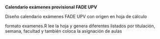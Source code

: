 
**Calendario exámenes provisional FADE UPV**

Diseño calendario exámenes FADE UPV con origen en hoja de cálculo

formato examenes.R lee la hoja y genera diferentes listados por titulación, semana, facultad y también coloca la asignación de aulas